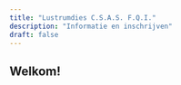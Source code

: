 ```yaml
---
title: "Lustrumdies C.S.A.S. F.Q.I."
description: "Informatie en inschrijven"
draft: false
---
```


## Welkom!
